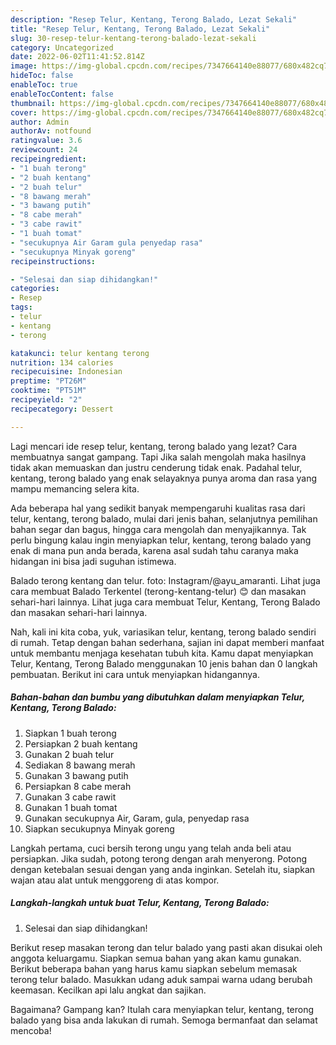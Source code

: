 ```yaml
---
description: "Resep Telur, Kentang, Terong Balado, Lezat Sekali"
title: "Resep Telur, Kentang, Terong Balado, Lezat Sekali"
slug: 30-resep-telur-kentang-terong-balado-lezat-sekali
category: Uncategorized
date: 2022-06-02T11:41:52.814Z
image: https://img-global.cpcdn.com/recipes/7347664140e88077/680x482cq70/telur-kentang-terong-balado-foto-resep-utama.jpg
hideToc: false
enableToc: true
enableTocContent: false
thumbnail: https://img-global.cpcdn.com/recipes/7347664140e88077/680x482cq70/telur-kentang-terong-balado-foto-resep-utama.jpg
cover: https://img-global.cpcdn.com/recipes/7347664140e88077/680x482cq70/telur-kentang-terong-balado-foto-resep-utama.jpg
author: Admin
authorAv: notfound
ratingvalue: 3.6
reviewcount: 24
recipeingredient:
- "1 buah terong"
- "2 buah kentang"
- "2 buah telur"
- "8 bawang merah"
- "3 bawang putih"
- "8 cabe merah"
- "3 cabe rawit"
- "1 buah tomat"
- "secukupnya Air Garam gula penyedap rasa"
- "secukupnya Minyak goreng"
recipeinstructions:

- "Selesai dan siap dihidangkan!"
categories:
- Resep
tags:
- telur
- kentang
- terong

katakunci: telur kentang terong 
nutrition: 134 calories
recipecuisine: Indonesian
preptime: "PT26M"
cooktime: "PT51M"
recipeyield: "2"
recipecategory: Dessert

---
```



Lagi mencari ide resep telur, kentang, terong balado yang lezat? Cara membuatnya sangat gampang. Tapi Jika salah mengolah maka hasilnya tidak akan memuaskan dan justru cenderung tidak enak. Padahal telur, kentang, terong balado yang enak selayaknya punya aroma dan rasa yang mampu memancing selera kita.


Ada beberapa hal yang sedikit banyak mempengaruhi kualitas rasa dari telur, kentang, terong balado, mulai dari jenis bahan, selanjutnya pemilihan bahan segar dan bagus, hingga cara mengolah dan menyajikannya. Tak perlu bingung kalau ingin menyiapkan telur, kentang, terong balado yang enak di mana pun anda berada, karena asal sudah tahu caranya maka hidangan ini bisa jadi suguhan istimewa.

Balado terong kentang dan telur. foto: Instagram/@ayu_amaranti. Lihat juga cara membuat Balado Terkentel (terong-kentang-telur) 😊 dan masakan sehari-hari lainnya. Lihat juga cara membuat Telur, Kentang, Terong Balado dan masakan sehari-hari lainnya.


Nah, kali ini kita coba, yuk, variasikan telur, kentang, terong balado sendiri di rumah. Tetap dengan bahan sederhana, sajian ini dapat memberi manfaat untuk membantu menjaga kesehatan tubuh kita. Kamu dapat menyiapkan Telur, Kentang, Terong Balado menggunakan 10 jenis bahan dan 0 langkah pembuatan. Berikut ini cara untuk menyiapkan hidangannya.

<!--inarticleads1-->

##### Bahan-bahan dan bumbu yang dibutuhkan dalam menyiapkan Telur, Kentang, Terong Balado:

1. Siapkan 1 buah terong
1. Persiapkan 2 buah kentang
1. Gunakan 2 buah telur
1. Sediakan 8 bawang merah
1. Gunakan 3 bawang putih
1. Persiapkan 8 cabe merah
1. Gunakan 3 cabe rawit
1. Gunakan 1 buah tomat
1. Gunakan secukupnya Air, Garam, gula, penyedap rasa
1. Siapkan secukupnya Minyak goreng


Langkah pertama, cuci bersih terong ungu yang telah anda beli atau persiapkan. Jika sudah, potong terong dengan arah menyerong. Potong dengan ketebalan sesuai dengan yang anda inginkan. Setelah itu, siapkan wajan atau alat untuk menggoreng di atas kompor. 

<!--inarticleads2-->

##### Langkah-langkah untuk buat Telur, Kentang, Terong Balado:


1. Selesai dan siap dihidangkan!

Berikut resep masakan terong dan telur balado yang pasti akan disukai oleh anggota keluargamu. Siapkan semua bahan yang akan kamu gunakan. Berikut beberapa bahan yang harus kamu siapkan sebelum memasak terong telur balado. Masukkan udang aduk sampai warna udang berubah keemasan. Kecilkan api lalu angkat dan sajikan. 

Bagaimana? Gampang kan? Itulah cara menyiapkan telur, kentang, terong balado yang bisa anda lakukan di rumah. Semoga bermanfaat dan selamat mencoba!
